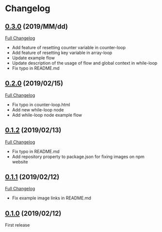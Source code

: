 Changelog
==

## [0.3.0](https://github.com/s1r-J/node-red-contrib-loop-processing/tree/0.3.0) (2019/MM/dd)
[Full Changelog](https://github.com/s1r-J/node-red-contrib-loop-processing/compare/0.2.0...0.3.0)

- Add feature of resetting counter variable in counter-loop
- Add feature of resetting key variable in array-loop
- Update example flow
- Update description of the usage of flow and global context in while-loop
- Fix typo in README.md

## [0.2.0](https://github.com/s1r-J/node-red-contrib-loop-processing/tree/0.2.0) (2019/02/15)
[Full Changelog](https://github.com/s1r-J/node-red-contrib-loop-processing/compare/0.1.2...0.2.0)

- Fix typo in counter-loop.html
- Add new while-loop node
- Add while-loop node example flow

## [0.1.2](https://github.com/s1r-J/node-red-contrib-loop-processing/tree/0.1.2) (2019/02/13)
[Full Changelog](https://github.com/s1r-J/node-red-contrib-loop-processing/compare/0.1.1...0.1.2)

- Fix typo in README.md
- Add repository property to package.json for fixing images on npm website

## [0.1.1](https://github.com/s1r-J/node-red-contrib-loop-processing/tree/0.1.1) (2019/02/12)
[Full Changelog](https://github.com/s1r-J/node-red-contrib-loop-processing/compare/0.1.0...0.1.1)

- Fix example image links in README.md

## [0.1.0](https://github.com/s1r-J/node-red-contrib-loop-processing/tree/0.1.0) (2019/02/12)

First release
